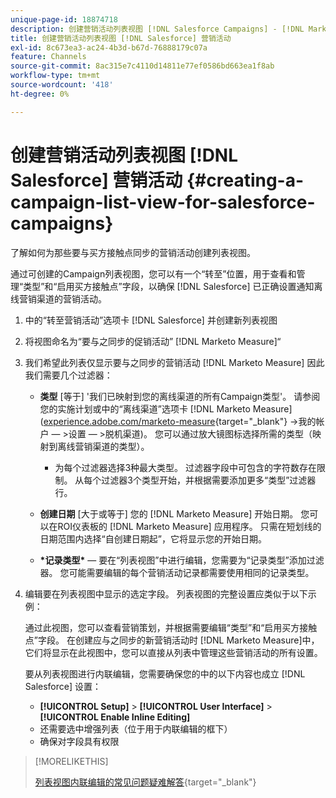 ```yaml
---
unique-page-id: 18874718
description: 创建营销活动列表视图 [!DNL Salesforce Campaigns] - [!DNL Marketo Measure]  — 产品文档
title: 创建营销活动列表视图 [!DNL Salesforce] 营销活动
exl-id: 8c673ea3-ac24-4b3d-b67d-76888179c07a
feature: Channels
source-git-commit: 8ac315e7c4110d14811e77ef0586bd663ea1f8ab
workflow-type: tm+mt
source-wordcount: '418'
ht-degree: 0%

---
```


# 创建营销活动列表视图 [!DNL Salesforce] 营销活动 {#creating-a-campaign-list-view-for-salesforce-campaigns}

了解如何为那些要与买方接触点同步的营销活动创建列表视图。

通过可创建的Campaign列表视图，您可以有一个“转至”位置，用于查看和管理“类型”和“启用买方接触点”字段，以确保 [!DNL Salesforce] 已正确设置通知离线营销渠道的营销活动。

1. 中的“转至营销活动”选项卡 [!DNL Salesforce] 并创建新列表视图
1. 将视图命名为“要与之同步的促销活动” [!DNL Marketo Measure]“
1. 我们希望此列表仅显示要与之同步的营销活动 [!DNL Marketo Measure] 因此我们需要几个过滤器：

   * **类型** [等于] &#39;我们已映射到您的离线渠道的所有Campaign类型&#39;。 请参阅您的实施计划或中的“离线渠道”选项卡 [!DNL Marketo Measure] ([experience.adobe.com/marketo-measure](https://experience.adobe.com/marketo-measure){target="_blank"} ->我的帐户 — >设置 — >脱机渠道)。 您可以通过放大镜图标选择所需的类型（映射到离线营销渠道的类型）。

      * 为每个过滤器选择3种最大类型。 过滤器字段中可包含的字符数存在限制。 从每个过滤器3个类型开始，并根据需要添加更多“类型”过滤器行。

   * **创建日期** [大于或等于] 您的 [!DNL Marketo Measure] 开始日期。 您可以在ROI仪表板的 [!DNL Marketo Measure] 应用程序。 只需在短划线的日期范围内选择“自创建日期起”，它将显示您的开始日期。
   * **&#42;记录类型&#42;**  — 要在“列表视图”中进行编辑，您需要为“记录类型”添加过滤器。 您可能需要编辑的每个营销活动记录都需要使用相同的记录类型。

1. 编辑要在列表视图中显示的选定字段。 列表视图的完整设置应类似于以下示例：

   通过此视图，您可以查看营销策划，并根据需要编辑“类型”和“启用买方接触点”字段。 在创建应与之同步的新营销活动时 [!DNL Marketo Measure]中，它们将显示在此视图中，您可以直接从列表中管理这些营销活动的所有设置。

   要从列表视图进行内联编辑，您需要确保您的中的以下内容也成立 [!DNL Salesforce] 设置：

   * **[!UICONTROL Setup]** > **[!UICONTROL User Interface]** > **[!UICONTROL Enable Inline Editing]**
   * 还需要选中增强列表（位于用于内联编辑的框下）
   * 确保对字段具有权限

>[!MORELIKETHIS]
>
>[列表视图内联编辑的常见问题疑难解答](http://help.salesforce.com/articleView?id=000003911&amp;language=en_US&amp;type=1){target="_blank"}
